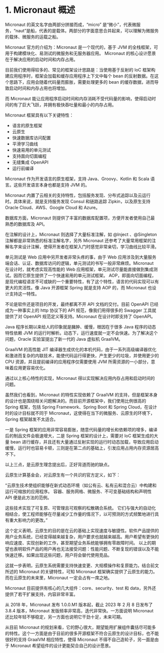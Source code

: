 # 1. Micronaut 概述

Micronaut 的英文名字由两部分拼接而成，“micro” 是“微小”，代表微服务，“naut”是船，代表的是载体。两部分的字面意思合并起来，可以理解为微服务的载体、微服务的运载之船。

Micronaut 官方的介绍为：Micronaut 是一个现代的，基于 JVM 的全栈框架，可用于构建模块化、易测试的微服务和无服务器应用。
Micronaut 的核心设计愿景在于解决应用的启动时间和内存占用。

目前我们使用得较多的、常见的框架设计思路是：当使用基于反射的 IoC 框架构建应用程序时，框架会加载和缓存应用程序上下文中每个 bean 的反射数据。在这个思路下，应用会随着代码量而膨胀，需要处理更多的 bean 的缓存数据，进而导致启动时间和内存占用也将增加。

而 Micronaut 能让应用程序启动时间和内存消耗不受代码量的影响，使得启动时间的有了巨大飞跃，并拥有极快吞吐量和最小的内存占用。

Micronaut 框架具有以下关键特性：

- 语言的原生框架
- 云原生
- 快速数据库访问配置
- 平滑学习曲线
- 快速易用的单元测试
- 支持面向切面编程
- 无缝集成 OpenAPI
- 运行前编译

Micronaut 作为开发语言的原生框架，支持 Java、Groovy、Kotlin 和 Scala 语言。这些开发语言本身也都是支持 JVM 的。

Micronaut 内置了云相关的支持特性，包括服务发现、分布式追踪以及云运行时。具体来说，就是支持服务发现 Consul 和链路追踪 Zipkin，以及原生支持 Oracle Cloud、AWS、Google Cloud 和 Azure。

数据库方面，Micronaut 则提供了丰富的数据库配置项，方便开发者使用自己最熟悉的数据库及 API。

在注解的设计上，Micronaut 则选择了大量标准注解，如 @Inject 、@Singleton 注解都是非常熟悉的标准注解名字，另外 Micronaut 还参考了大量常用框架的注解名字来设计注解，使得开发者在框架入门时感觉非常亲切，学习曲线比较平滑。

单元测试是 Web 应用中另开发者非常头疼的事，由于 Web 应用涉及到大量服务端会话、认证、数据库访问的逻辑，单元测试的书写一般非常麻烦。Micronaut 在设计时，就考虑实现高性能的 Web 应用框架，单元测试尽量能直接做到集成测试。因而它原生提供了一个快速易用的单元测试框架。
AOP，即面向切面编程，是现代编程语言不可或缺的一个重要特性，有了这个特性，语言的代码实现可以有更大的灵活性。像 Java 开源框架 Spring 就是支持 AOP 的，而 Micronaut 也设计支持这一特性。

不论是软件还是项目的开发，最终都离不开 API 文档的交付。目前 OpenAPI 已经成为一种事实上的 http 协议下的 API 规范，像我们用得很多的 Swagger 工具就提供了对 OpenAPI 规范定义等支持。Micronaut 在设计时即支持了 OpenAPI。

Java 程序长期以来给人的印象就是臃肿、缓慢，根因在于很多 Java 程序的动态特性依赖 JVM 的运行时解析。动态下，运行速度就一定不会快速。为了解决这个问题，Oracle 实验室提出了新一代的 Java 虚拟机 GraalVM。

GraalVM 的高性能 JIT 编译器生成优化的本机代码，由于一系列高级编译器优化和激进而复杂的内联技术，能使代码运行得更快，产生更少的垃圾，并使用更少的 CPU 资源，并且提前编译的应用程序仅需要使用 JVM 所需资源的一小部分，意味着应用更容易优化。

通过以上核心特性的实现，Micronaut 得以实现解决应用内存占用和启动时间的问题。

虽然我们也看到，Micronaut 的特性实现依赖了 GraalVM 的支持，但是框架本身的设计也是围绕相关问题解决的。而目前开源框架中，我们使用比例很高的 Spring 框架，包括 Spring Framework、Spring Boot 和 Spring Cloud，在设计时的设计目标就不同于 Micronaut，这使得在当下的微服务、云原生的环境下，Spring 框架越发不太适合。

一是 Spring 框架的应用非常容易膨胀，随意代码量的增长和依赖项的增多，编译后的制品文件会极速增大，二是 Spring 框架的设计上，需要对 IoC 框架生成的大量 bean 进行缓存，并且还有大量通过反射实现的运行时动态加载，导致应用启动缓慢，运行时也容易卡顿，三则是在第二点的基础上，引发应用占用内存资源居高不下。

以上三点，是云原生理念提出后，正好背道而驰的缺点。

云原生计算基金会，对云原生有一个共识的官方定义，如下：

“云原生技术使组织能够在新式动态环境（如公有云、私有云和混合云）中构建和运行可缩放的应用程序。 容器、服务网格、微服务、不可变基础结构和声明性 API 便是此方法的范例。

这些技术实现了可复原、可管理且可观察的松散耦合系统。 它们与强大的自动化相结合，使工程师能够在尽量减少工作量的情况下，以可预测的方式频繁地进行具有重大影响力的更改。”

这个定义表明，云原生的目的是在云的基础上实现速度与敏捷性。软件产品提供的用户业务系统，已经变得越来越复杂，用户要求也就越来越高。用户希望有更快的响应速度、实现创新的工作，甚至期望业务系统能够拥有零故障时间。 以上的期望也表明软件产品的用户再也无法接受问题：性能问题、不断复现的错误以及不能快速迁移。如果出现这些问题，用户将会替代使用竞品。

这就一步表明，云原生系统需要支持快速变更、大规模操作和复原能力。结合前文所述的 Micronaut 的关键特性，可知 Micronaut 框架确实提供了云原生的能力。而在云原生的未来里，Micronaut 一定会占有一席之地。

Micronaut 目前提供有核心的几大组件：core、security、test 和 data，另外还提供了若干扩展支持，内容非常丰富。

从 2018 年，Micronaut 发布 1.0.0.M1 版本起，截止 2023 年 2 月 8 日发布了 3.8.4 版本，Micronaut 发版频率非常高，迭代非常快。一方面说明 Micronaut 还比较年轻不够稳定，另一方面也说明它干劲十足，未来可期。

从目前 Micronaut 的规划来看，它的野心很大，期望能用扩展组件囊括尽可能多的特性。这个一方面是由于目前的很多开源框架不符合云原生的设计目标，也不能很好的支持 GraalVM 相应特性，使得 Micronaut 不得不自己造轮子，另一面是由于 Micronaut 希望组件的设计更能契合自己的设计愿景。
